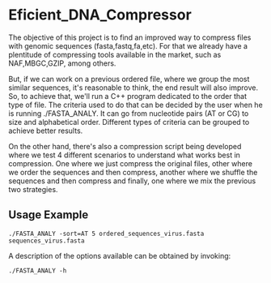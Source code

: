 # Eficient_DNA_Compressor

The objective of this project is to find an improved way to compress files with genomic sequences (fasta,fastq,fa,etc). For that we already have a plentitude of compressing tools available in the market, such as NAF,MBGC,GZIP, among others.

But, if we can work on a previous ordered file, where we group the most similar sequences, it's reasonable to think, the end result will also improve. So, to achieve that, we'll run a C++ program dedicated to the order that type of file. The criteria used to do that can be decided by the user when he is running ./FASTA_ANALY. It can go from nucleotide pairs (AT or CG) to size and alphabetical order. Different types of criteria can be grouped to achieve better results.

On the other hand, there's also a compression script being developed where we test 4 different scenarios to understand what works best in compression. One where we just compress the original files, other where we order the sequences and then compress, another where we shuffle the sequences and then compress and finally, one where we mix the previous two strategies.

## Usage Example
` ./FASTA_ANALY -sort=AT 5 ordered_sequences_virus.fasta sequences_virus.fasta `

A description of the options available can be obtained by invoking:

` ./FASTA_ANALY -h `
